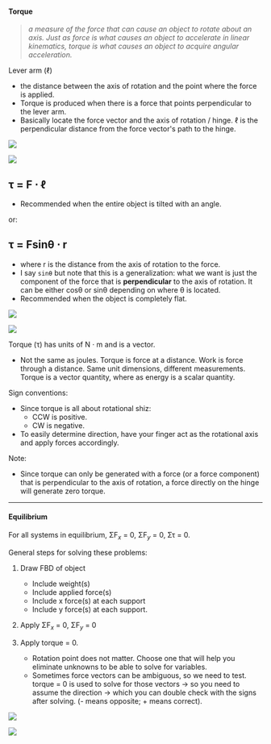 #### Torque

>*a measure of the force that can cause an object to rotate about an axis. Just as force is what causes an object to accelerate in linear kinematics, torque is what causes an object to acquire angular acceleration.*

Lever arm (ℓ)
* the distance between the axis of rotation and the point where the force is applied.
* Torque is produced when there is a force that points perpendicular to the lever arm. 
* Basically locate the force vector and the axis of rotation / hinge. ℓ is the perpendicular distance from the force vector's path to the hinge.

**![](https://lh7-rt.googleusercontent.com/docsz/AD_4nXeLKPGqtzu-_c5ySCnU1KxIa6p6ulYNNml0dPMLDH7iTzCb-oIXxEeXUr7C3KumdAek1tw6jn8oAIlqz7yQYthFfUx4cyBoe9UhHbgYk1upvzwB91RZaVSxlxba_DYVciiplPNbQA?key=wU0TCv51ywcp8rTBstNNUPwF)**

**![](https://lh7-rt.googleusercontent.com/docsz/AD_4nXdYv65sWNGWW7vDyu9Zgb-Z8BWWppZBt6WitG6favKwZbE04WQsQP3Tf6XGSXohoPv8cL3zNeB-KJhJA7b280QKTz0PJVMy_YuQtabombJVSdXYoWWGTzvH_s475trf_WurTIMeNQ?key=wU0TCv51ywcp8rTBstNNUPwF)**

## τ = F ⋅ ℓ
* Recommended when the entire object is tilted with an angle.

or:
## τ = Fsinθ ⋅ r
* where r is the distance from the axis of rotation to the force.
* I say `sinθ` but note that this is a generalization: what we want is just the component of the force that is **perpendicular** to the axis of rotation. It can be either cosθ or sinθ depending on where θ is located.
* Recommended when the object is completely flat.

**![](https://lh7-rt.googleusercontent.com/docsz/AD_4nXcMK1gJh2t3hu4u0Bmkcy9Fc09UWLyBiTBcgDB5s-GqsZ5EKeHeXRmuUgbtJw7Knsndnz0yy4VPKME82-qZneDgVYaFyLefTdhYzHEGKTr0jFpw57mbiJpaJX1v3DGgatmfjnrV?key=wU0TCv51ywcp8rTBstNNUPwF)**

**![](https://lh7-rt.googleusercontent.com/docsz/AD_4nXdGV9sFXWeyhioxW_EBopm1zg9hB798AwSdVxLdBOeI7v20c4Th9KfmIXfHhs8CXoFxTUxDNSFjB8xHLpRpZvl-cSJWysI8tghnE1Drry0d3J2MTnVrJuPrR2F3aHjUZICUVO_75Q?key=wU0TCv51ywcp8rTBstNNUPwF)**

Torque (τ) has units of N ⋅ m and is a vector.
* Not the same as joules. Torque is force at a distance. Work is force through a distance. Same unit dimensions, different measurements. Torque is a vector quantity, where as energy is a scalar quantity.

Sign conventions:
* Since torque is all about rotational shiz:
	* CCW is positive.
	* CW is negative.
* To easily determine direction, have your finger act as the rotational axis and apply forces accordingly.

Note:
* Since torque can only be generated with a force (or a force component) that is perpendicular to the axis of rotation, a force directly on the hinge will generate zero torque.

---
#### Equilibrium

For all systems in equilibrium, ΣF$_x$ = 0, ΣF$_y$ = 0, Στ = 0.

General steps for solving these problems:

1. Draw FBD of object
	 * Include weight(s)
	 * Include applied force(s)
	 * Include x force(s) at each support
	 * Include y force(s) at each support.

2. Apply ΣF$_x$ = 0, ΣF$_y$ = 0

3. Apply torque = 0.
	* Rotation point does not matter. Choose one that will help you eliminate unknowns to be able to solve for variables.
	* Sometimes force vectors can be ambiguous, so we need to test. torque = 0 is used to solve for those vectors → so you need to assume the direction → which you can double check with the signs after solving. (- means opposite; + means correct).

**![](https://lh7-rt.googleusercontent.com/docsz/AD_4nXcHsunjIfG2Uzd1HBoUwPaPwpVQ5FW6mUiGctDnGkmNO_XCOkeGjSBxVKMhdylpEntcnpzmJG_sWRyavI-3HaPL9qyU0y5vvFH0CyI_Byv9-3Kn9zpZsvDSamjzzGLIrdBG8cTddQ?key=wU0TCv51ywcp8rTBstNNUPwF)**

**![](https://lh7-rt.googleusercontent.com/docsz/AD_4nXctcwXvhlXGdVtqRvWaveanrb-9RlxbdD6ncJOxgE2Z1zheMr472vdBnEMP95zdg8U4yPZHzRyU-2MWYN3nXmp-zoJhqBPtwASZxEfQNEt8vyVd13Td1g2Bvf-tTPrZkMQDB3zCHQ?key=wU0TCv51ywcp8rTBstNNUPwF)**




